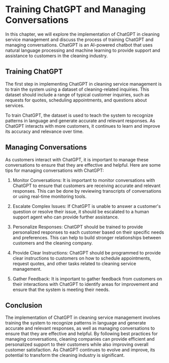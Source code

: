 Training ChatGPT and Managing Conversations
================================================================================================================

In this chapter, we will explore the implementation of ChatGPT in cleaning service management and discuss the process of training ChatGPT and managing conversations. ChatGPT is an AI-powered chatbot that uses natural language processing and machine learning to provide support and assistance to customers in the cleaning industry.

Training ChatGPT
----------------

The first step in implementing ChatGPT in cleaning service management is to train the system using a dataset of cleaning-related inquiries. This dataset should include a range of typical customer inquiries, such as requests for quotes, scheduling appointments, and questions about services.

To train ChatGPT, the dataset is used to teach the system to recognize patterns in language and generate accurate and relevant responses. As ChatGPT interacts with more customers, it continues to learn and improve its accuracy and relevance over time.

Managing Conversations
----------------------

As customers interact with ChatGPT, it is important to manage these conversations to ensure that they are effective and helpful. Here are some tips for managing conversations with ChatGPT:

1. Monitor Conversations: It is important to monitor conversations with ChatGPT to ensure that customers are receiving accurate and relevant responses. This can be done by reviewing transcripts of conversations or using real-time monitoring tools.

2. Escalate Complex Issues: If ChatGPT is unable to answer a customer's question or resolve their issue, it should be escalated to a human support agent who can provide further assistance.

3. Personalize Responses: ChatGPT should be trained to provide personalized responses to each customer based on their specific needs and preferences. This can help to build stronger relationships between customers and the cleaning company.

4. Provide Clear Instructions: ChatGPT should be programmed to provide clear instructions to customers on how to schedule appointments, request quotes, and other tasks related to cleaning service management.

5. Gather Feedback: It is important to gather feedback from customers on their interactions with ChatGPT to identify areas for improvement and ensure that the system is meeting their needs.

Conclusion
----------

The implementation of ChatGPT in cleaning service management involves training the system to recognize patterns in language and generate accurate and relevant responses, as well as managing conversations to ensure that they are effective and helpful. By following best practices for managing conversations, cleaning companies can provide efficient and personalized support to their customers while also improving overall customer satisfaction. As ChatGPT continues to evolve and improve, its potential to transform the cleaning industry is significant.
